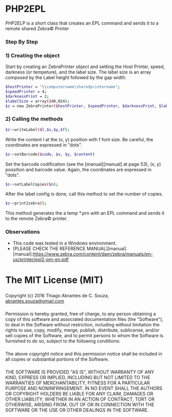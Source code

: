 # PHP2EPL

PHP2ELP is a short class that creates an EPL command and sends it to a remote shared Zebra© Printer

### Step By Step

### 1) Creating the object
Start by creating an ZebraPrinter object and setting the Host Printer,
speed, darkness (or tempeture), and the label size. The label size is an array composed by the Label height followed by the gap
width.

```sh
$hostPrinter = "\\computername\sharedprintername";
$speedPrinter = 4;
$darknessPrint = 2;
$labelSize = array(240,024);
$z = new ZebraPrinter($hostPrinter, $speedPrinter, $darknessPrint, $labelSize);
```

### 2) Calling the methods
```sh
$z->writeLabel($l,$x,$y,$f);
```
Write the content l at the (x, y) position with f font size. Be careful, the coordinates are expressed in "dots".

```sh
$z->setBarcode($code, $x, $y, $content)
```
Set the barcode codification (see the [manual][manual] at page 53), (x, y) possition and barcode value. Again, the coordinates are expressed in "dots".

```sh
$z->setLabelCopies($n);
```
After the label config is done, call this method to set the number of copies.  

```sh
$z->print2zebra();
```
This method generates the a temp *.prn with an EPL command and sends it to the remote Zebra© printer.


### Observations 

 - This code was tested in a Windows environment.
 - [PLEASE CHECK THE REFERENCE MANUAL][manual]
 [manual]:https://www.zebra.com/content/dam/zebra/manuals/en-us/printer/epl2-pm-en.pdf

 ###
 
 
# The MIT License (MIT)
###
Copyright (c) 2016  Thiago Abrantes de C. Souza, <abrantes.souza@gmail.com>
###
Permission is hereby granted, free of charge, to any person obtaining a copy of
this software and associated documentation files (the "Software"), to deal in
the Software without restriction, including without limitation the rights to
use, copy, modify, merge, publish, distribute, sublicense, and/or sell copies of
the Software, and to permit persons to whom the Software is furnished to do so,
subject to the following conditions:
###
The above copyright notice and this permission notice shall be included in all
copies or substantial portions of the Software.
###
THE SOFTWARE IS PROVIDED "AS IS", WITHOUT WARRANTY OF ANY KIND, EXPRESS OR
IMPLIED, INCLUDING BUT NOT LIMITED TO THE WARRANTIES OF MERCHANTABILITY, FITNESS
FOR A PARTICULAR PURPOSE AND NONINFRINGEMENT. IN NO EVENT SHALL THE AUTHORS OR
COPYRIGHT HOLDERS BE LIABLE FOR ANY CLAIM, DAMAGES OR OTHER LIABILITY, WHETHER
IN AN ACTION OF CONTRACT, TORT OR OTHERWISE, ARISING FROM, OUT OF OR IN
CONNECTION WITH THE SOFTWARE OR THE USE OR OTHER DEALINGS IN THE SOFTWARE.

        
          
